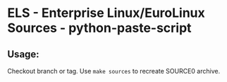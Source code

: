 # ELS - Enterprise Linux/EuroLinux Sources - python-paste-script
 
## Usage:
  Checkout branch or tag. Use `make sources` to recreate  SOURCE0 archive.
